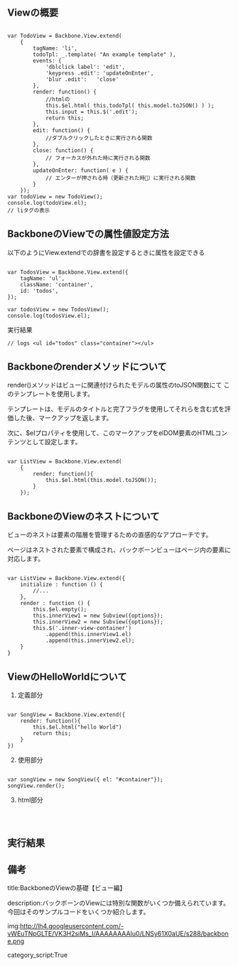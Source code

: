 




## Viewの概要

<pre><code>
var TodoView = Backbone.View.extend(
    { 
        tagName: 'li',
        todoTpl: _.template( "An example template" ),
        events: {
            'dblclick label': 'edit',
            'keypress .edit': 'updateOnEnter',
            'blur .edit':   'close'
        },
        render: function() {
            //htmlの
            this.$el.html( this.todoTpl( this.model.toJSON() ) ); 
            this.input = this.$('.edit');
            return this;
        },
        edit: function() {
            //ダブルクリックしたときに実行される関数
        },
        close: function() {
            // フォーカスが外れた時に実行される関数
        },
        updateOnEnter: function( e ) {
            // エンターが押される時（更新された時）に実行される関数
        } 
    });
var todoView = new TodoView();
console.log(todoView.el); 
// liタグの表示
</code></pre>


## BackboneのViewでの属性値設定方法

以下のようにView.extendでの辞書を設定するときに属性を設定できる

<pre><code>
var TodosView = Backbone.View.extend({
    tagName: 'ul',
    className: 'container', 
    id: 'todos',
});

var todosView = new TodosView();
console.log(todosView.el);
</code></pre>

実行結果

```{.html}
// logs <ul id="todos" class="container"></ul>
```

## Backboneのrenderメソッドについて

render()メソッドはビューに関連付けられたモデルの属性のtoJSON関数にて
このテンプレートを使用します。

テンプレートは、モデルのタイトルと完了フラグを使用してそれらを含む式を評価した後、マークアップを返します。

次に、$elプロパティを使用して、このマークアップをelDOM要素のHTMLコンテンツとして設定します。

<pre><code>
var ListView = Backbone.View.extend(
    { 
        render: function(){
            this.$el.html(this.model.toJSON()); 
        }
    });
</code></pre>


## BackboneのViewのネストについて

ビューのネストは要素の階層を管理するための直感的なアプローチです。

ページはネストされた要素で構成され、バックボーンビューはページ内の要素に対応します。

<pre><code>
var ListView = Backbone.View.extend({
    initialize : function () {
        //...
    },
    render : function () {
        this.$el.empty();
        this.innerView1 = new Subview({options}); 
        this.innerView2 = new Subview({options});
        this.$('.inner-view-container')
            .append(this.innerView1.el)
            .append(this.innerView2.el);
    }
}
</code></pre>





## ViewのHelloWorldについて

1. 定義部分

<pre><code>
var SongView = Backbone.View.extend({
    render: function(){
        this.$el.html("hello World")
        return this;
    }
})
</code></pre>

2. 使用部分

<pre><code>
var songView = new SongView({ el: "#container"});
songView.render();
</code></pre>

3. html部分

<code>
<div id="container"></div>
</code>

## 実行結果




## 備考

title:BackboneのViewの基礎【ビュー編】

description:バックボーンのViewには特別な関数がいくつか備えられています。今回はそのサンプルコードをいくつか紹介します。

img:http://lh4.googleusercontent.com/-vWEuTNpGLTE/VK3H2siMs_I/AAAAAAAAIu0/LNSy61X0aUE/s288/backbone.png

category_script:True
